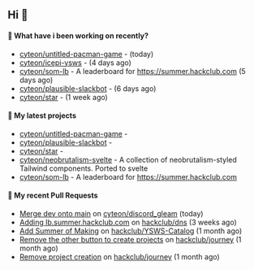 ## Hi 👋

#### 👀 What have i been working on recently?

- [cyteon/untitled-pacman-game](https://github.com/cyteon/untitled-pacman-game) -  (today)
- [cyteon/icepi-ysws](https://github.com/cyteon/icepi-ysws) -  (4 days ago)
- [cyteon/som-lb](https://github.com/cyteon/som-lb) - A leaderboard for https://summer.hackclub.com (5 days ago)
- [cyteon/plausible-slackbot](https://github.com/cyteon/plausible-slackbot) -  (6 days ago)
- [cyteon/star](https://github.com/cyteon/star) -  (1 week ago)

#### 🌱 My latest projects

- [cyteon/untitled-pacman-game](https://github.com/cyteon/untitled-pacman-game) - 
- [cyteon/plausible-slackbot](https://github.com/cyteon/plausible-slackbot) - 
- [cyteon/star](https://github.com/cyteon/star) - 
- [cyteon/neobrutalism-svelte](https://github.com/cyteon/neobrutalism-svelte) - A collection of neobrutalism-styled Tailwind components. Ported to svelte
- [cyteon/som-lb](https://github.com/cyteon/som-lb) - A leaderboard for https://summer.hackclub.com

#### 🔨 My recent Pull Requests

- [Merge dev onto main](https://github.com/cyteon/discord_gleam/pull/16) on [cyteon/discord_gleam](https://github.com/cyteon/discord_gleam) (today)
- [Adding lb.summer.hackclub.com](https://github.com/hackclub/dns/pull/1822) on [hackclub/dns](https://github.com/hackclub/dns) (3 weeks ago)
- [Add Summer of Making](https://github.com/hackclub/YSWS-Catalog/pull/89) on [hackclub/YSWS-Catalog](https://github.com/hackclub/YSWS-Catalog) (1 month ago)
- [Remove the other button to create projects](https://github.com/hackclub/journey/pull/81) on [hackclub/journey](https://github.com/hackclub/journey) (1 month ago)
- [Remove project creation](https://github.com/hackclub/journey/pull/80) on [hackclub/journey](https://github.com/hackclub/journey) (1 month ago)
